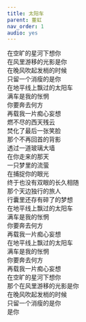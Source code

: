 ```yaml
---
title: 太阳车
parent: 董虹
nav_order: 1
audio: yes
---
```


在空旷的星河下想你  
在风里游移的光影是你  
在晚风吹起发梢的时候  
只留一个消瘦的是你  
在地平线上飘过的太阳车  
满车是我的怅惘  
你要奔去何方  
再载我一片痴心妄想  
燃不尽的西天残云  
焚化了最后一张笑脸  
那个不再回首的背影  
透过一道玻璃大墙  
在你走来的那天  
一只梦里的流萤  
在捕捉你的眼光  
终于也没有双眼的长久相随  
那个天边独行的旅人  
行囊里还存有碎了的梦想  
在地平线上飘过的太阳车  
满车是我的怅惘  
你要奔去何方  
再载我一片痴心妄想  
在地平线上飘过的太阳车  
满车是我的怅惘  
你要奔去何方  
再载我一片痴心妄想  
在空旷的星河下想你  
那个在风里游移的光影是你  
在晚风吹起发梢的时候  
只留一个消瘦的是你  
是你